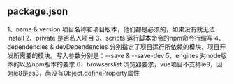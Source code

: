 
## package.json
  1、name & version
    项目名称和项目版本，他们都是必须的，如果没有就无法install
  2、private
    是否私人项目
  3、scripts
    运行脚本命令的npm命令行缩写
  4、dependencies & devDependencies
    分别指定了项目运行所依赖的模块、项目开发所需要的模块。写入参数分别是：--save & --save-dev 
  5、engines
    对node版本的以及npm版本的要求
  6、browserslist
    浏览器要求，vue项目不支持ie8，因为ie8是es3，尚没有Object.defineProperty属性
